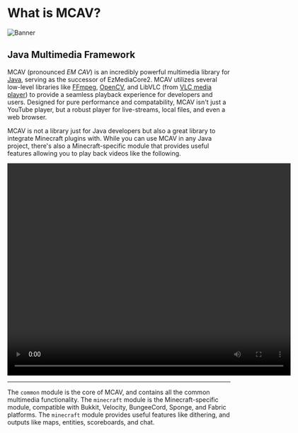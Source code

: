 # What is MCAV?

![Banner](https://www.bisecthosting.com/images/CF/MCAV/MP_MCAV_Header.webp)

## Java Multimedia Framework

MCAV (pronounced *EM CAV*) is an incredibly powerful multimedia library for [Java](https://www.java.com/en/), serving
as the successor of EzMediaCore2. MCAV utilizes several low-level libraries like [FFmpeg](https://ffmpeg.org/),
[OpenCV](https://opencv.org/), and LibVLC (from [VLC media player](https://www.videolan.org/vlc/)) to provide a seamless
playback experience for developers and
users. Designed for pure performance and compatability, MCAV isn't just a YouTube player, but a robust player for
live-streams, local files, and even a web browser.

MCAV is not a library just for Java developers but also a great library to integrate Minecraft plugins with. While you
can use MCAV in any Java project, there's also a Minecraft-specific module that provides useful features allowing you
to play back videos like the following.

<video width="640" height="480" controls>
  <source src="https://user-images.githubusercontent.com/40838203/132433665-a675fc35-e31f-4044-a960-ce46a8fb7df5.mp4" type="video/mp4">
  Your browser does not support the video tag.
</video>

---

The `common` module is the core of MCAV, and contains all the common multimedia functionality. The `minecraft` module is
the Minecraft-specific module, compatible with Bukkit, Velocity, BungeeCord, Sponge, and Fabric platforms. The
`minecraft` module provides useful features like dithering, and outputs like maps, entities, scoreboards, and chat.